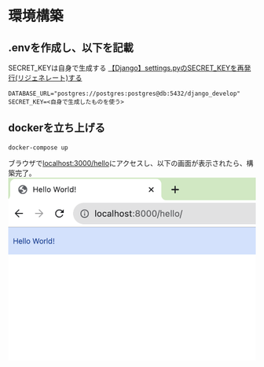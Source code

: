 # 環境構築


## .envを作成し、以下を記載

SECRET_KEYは自身で生成する
[【Django】settings.pyのSECRET_KEYを再発行(リジェネレート)する](https://noauto-nolife.com/post/django-secret-key-regenerate/)
```.env
DATABASE_URL="postgres://postgres:postgres@db:5432/django_develop"
SECRET_KEY=<自身で生成したものを使う>
```

## dockerを立ち上げる

```
docker-compose up
```

ブラウザで[localhost:3000/hello](http://localhost:3000/hello)にアクセスし、以下の画面が表示されたら、構築完了。
![セットアップ完了後の画面](./static/setup_completed.png)

